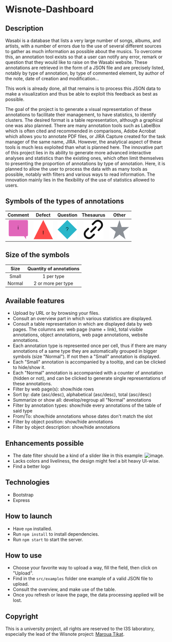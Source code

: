 # Wisnote-Dashboard
## Description

Wasabi is a database that lists a very large number of songs, albums, and artists, with a number of errors due to the use of several different sources to gather as much information as possible about the musics. To overcome this, an annotation tool exists so that a user can notify any error, remark or question that they would like to raise on the Wasabi website. These annotations are retrieved in the form of a JSON file and are precisely listed, notably by type of annotation, by type of commented element, by author of the note, date of creation and modification...

This work is already done, all that remains is to process this JSON data to make a visualization and thus be able to exploit this feedback as best as possible.

The goal of the project is to generate a visual representation of these annotations to facilitate their management, to have statistics, to identify clusters. The desired format is a table representation, although a graphical one was also planned. There are many annotation tools such as LabelBox which is often cited and recommended in comparisons, Adobe Acrobat which allows you to annotate PDF files, or JIRA Capture created for the task manager of the same name, JIRA. However, the analytical aspect of these tools is much less exploited than what is planned here. The innovative part of this project lies in its ability to generate more advanced interactive analyses and statistics than the existing ones, which often limit themselves to presenting the proportion of annotations by type of annotation. Here, it is planned to allow the user to process the data with as many tools as possible, notably with filters and various ways to read information. The innovation mainly lies in the flexibility of the use of statistics allowed to users.

## Symbols of the types of annotations
| Comment | Defect | Question | Thesaurus | Other
| :---: | :---: | :---: | :---: | :---: |
| ![Square](src/images/square.png) | ![Triangle](src/images/triangle.png) | ![Diamond](src/images/diamond.png) | ![Resource](src/images/resource.png) |  ![Star](src/images/star.png) 

## Size of the symbols
| Size | Quantity of annotations |
| :---: | :---: |
| Small | 1 per type |
| Normal | 2 or more per type |

## Available features
- Upload by URL or by browsing your files.
- Consult an overview part in which various statistics are displayed.
- Consult a table representation in which are displayed data by web pages. The columns are: web page (name + link), total visible annotations, object annotations, web page annotations, website annotations.
- Each annotation type is represented once per cell, thus if there are many annotations of a same type they are automatically grouped in bigger symbols (size "Normal"). If not then a "Small" annotation is displayed.
- Each "Small" annotation is accompanied by a tooltip, and can be clicked to hide/show it.
- Each "Normal" annotation is accompanied with a counter of annotation (hidden or not), and can be clicked to generate single representations of these annotations.
- Filter by web page(s): show/hide rows
- Sort by: date (asc/desc), alphabetical (asc/desc), total (asc/desc)
- Summarize or show all: develop/regroup all "Normal" annotations
- Filter by annotation types: show/hide every annotations of the table of said type
- From/To: show/hide annotations whose dates don't match the slot
- Filter by object position: show/hide annotations 
- Filter by object description: show/hide annotations

## Enhancements possible
- The date filter should be a kind of a slider like in this example: ![image](https://github.com/hebabz/Wisnote-Dashboard/assets/42966652/fb7bbbc0-37e9-4677-82dc-14e4cda1b4fe).
- Lacks colors and liveliness, the design might feel a bit heavy UI-wise.
- Find a better logo

## Technologies
- Bootstrap
- Express

## How to launch
- Have `npm` installed.
- Run `npm install` to install dependencies.
- Run `npm start` to start the server.

## How to use
- Choose your favorite way to upload a way, fill the field, then click on "Upload".
- Find in the `src/examples` folder one example of a valid JSON file to upload.
- Consult the overview, and make use of the table.
- Once you refresh or leave the page, the data processing applied will be lost.

## Copyright
This is a university project, all rights are reserved to the I3S laboratory, especially the lead of the Wisnote project: [Maroua Tikat](https://univ-cotedazur.fr/annuaire/maroua-tikat).
